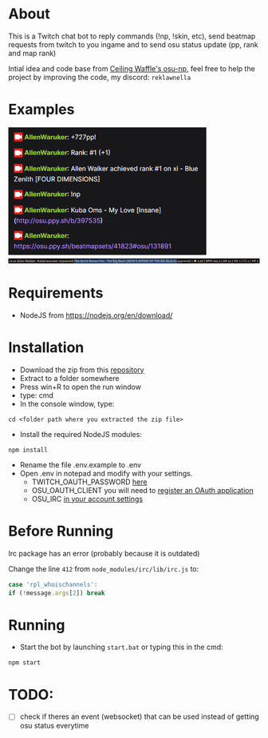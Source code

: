 # About

This is a Twitch chat bot to reply commands (!np, !skin, etc), send beatmap requests from twitch to you ingame and to send osu status update (pp, rank and map rank)

Intial idea and code base from [Ceiling Waffle's osu-np](https://bitbucket.org/ceilingwaffle/osu-np/src/master), feel free to help the project by improving the code, my discord: `reklawnella`

# Examples
![example 1](example_1.png)
![example 2](example_2.png)

# Requirements
- NodeJS from https://nodejs.org/en/download/

# Installation
- Download the zip from this [repository](https://github.com/reklaWnellA/Twitch-Osu-Stats/archive/refs/heads/master.zip)
- Extract to a folder somewhere
- Press win+R to open the run window
- type: cmd
- In the console window, type:
```
cd <folder path where you extracted the zip file>
```
- Install the required NodeJS modules:
```
npm install
```
- Rename the file .env.example to .env
- Open .env in notepad and modify with your settings.
  - TWITCH_OAUTH_PASSWORD [here](https://twitchapps.com/tmi)
  - OSU_OAUTH_CLIENT you will need to [register an OAuth application](https://osu.ppy.sh/home/account/edit#new-oauth-application)
  - OSU_IRC [in your account settings](https://osu.ppy.sh/home/account/edit#legacy-api)

# Before Running
Irc package has an error (probably because it is outdated)

Change the line `412` from `node_modules/irc/lib/irc.js` to:
```js
case 'rpl_whoischannels':
if (!message.args[2]) break
```

# Running
- Start the bot by launching `start.bat` or typing this in the cmd:
```
npm start
```

# TODO:
- [ ] check if theres an event (websocket) that can be used instead of getting osu status everytime